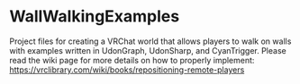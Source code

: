 # WallWalkingExamples
Project files for creating a VRChat world that allows players to walk on walls with examples written in UdonGraph, UdonSharp, and CyanTrigger. Please read the wiki page for more details on how to properly implement: https://vrclibrary.com/wiki/books/repositioning-remote-players
